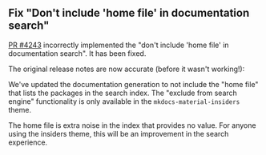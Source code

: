 ## Fix "Don't include 'home file' in documentation search"

[PR #4243](https://github.com/ponylang/ponyc/pull/4243) incorrectly implemented the "don't include 'home file' in documentation search". It has been fixed.

The original release notes are now accurate (before it wasn't working!):

We've updated the documentation generation to not include the "home file" that lists the packages in the search index. The "exclude from search engine" functionality is only available in the `mkdocs-material-insiders` theme.

The home file is extra noise in the index that provides no value. For anyone using the insiders theme, this will be an improvement in the search experience.
